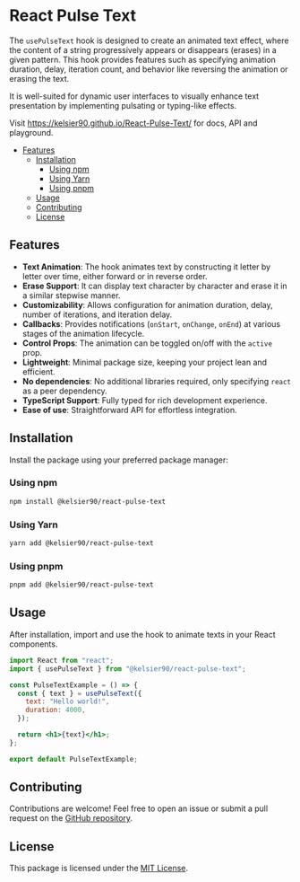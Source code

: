 # React Pulse Text

The `usePulseText` hook is designed to create an animated text effect, where the content of a string progressively appears or disappears (erases) in a given pattern. This hook provides features such as specifying animation duration, delay, iteration count, and behavior like reversing the animation or erasing the text.

It is well-suited for dynamic user interfaces to visually enhance text presentation by implementing pulsating or typing-like effects.

Visit https://kelsier90.github.io/React-Pulse-Text/ for docs, API and playground.

- [Features](#features)
  - [Installation](#installation)
    - [Using npm](#using-npm)
    - [Using Yarn](#using-yarn)
    - [Using pnpm](#using-pnpm)
  - [Usage](#usage)
  - [Contributing](#contributing)
  - [License](#license)

## Features

- **Text Animation**: The hook animates text by constructing it letter by letter over time, either forward or in reverse order.
- **Erase Support**: It can display text character by character and erase it in a similar stepwise manner.
- **Customizability**: Allows configuration for animation duration, delay, number of iterations, and iteration delay.
- **Callbacks**: Provides notifications (`onStart`, `onChange`, `onEnd`) at various stages of the animation lifecycle.
- **Control Props**: The animation can be toggled on/off with the `active` prop.
- **Lightweight**: Minimal package size, keeping your project lean and efficient.
- **No dependencies**: No additional libraries required, only specifying `react` as a peer dependency.
- **TypeScript Support**: Fully typed for rich development experience.
- **Ease of use**: Straightforward API for effortless integration.

## Installation

Install the package using your preferred package manager:

### Using npm

```bash
npm install @kelsier90/react-pulse-text
```

### Using Yarn

```bash
yarn add @kelsier90/react-pulse-text
```

### Using pnpm

```bash
pnpm add @kelsier90/react-pulse-text
```

## Usage

After installation, import and use the hook to animate texts in your React components.

```jsx
import React from "react";
import { usePulseText } from "@kelsier90/react-pulse-text";

const PulseTextExample = () => {
  const { text } = usePulseText({
    text: "Hello world!",
    duration: 4000,
  });

  return <h1>{text}</h1>;
};

export default PulseTextExample;
```

## Contributing

Contributions are welcome! Feel free to open an issue or submit a pull request on the [GitHub repository](https://github.com/Kelsier90/React-Pulse-Text).

## License

This package is licensed under the [MIT License](./LICENSE).
